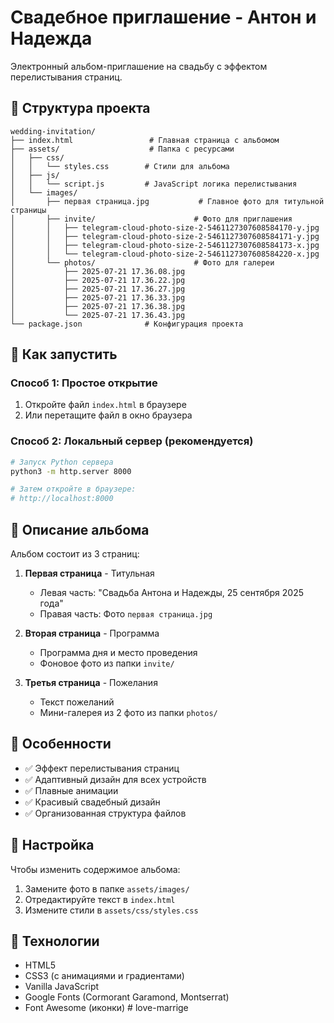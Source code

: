 # Свадебное приглашение - Антон и Надежда

Электронный альбом-приглашение на свадьбу с эффектом перелистывания страниц.

## 📁 Структура проекта

```
wedding-invitation/
├── index.html                 # Главная страница с альбомом
├── assets/                    # Папка с ресурсами
│   ├── css/
│   │   └── styles.css        # Стили для альбома
│   ├── js/
│   │   └── script.js         # JavaScript логика перелистывания
│   └── images/
│       ├── первая страница.jpg           # Главное фото для титульной страницы
│       ├── invite/                      # Фото для приглашения
│       │   ├── telegram-cloud-photo-size-2-5461127307608584170-y.jpg
│       │   ├── telegram-cloud-photo-size-2-5461127307608584171-y.jpg
│       │   ├── telegram-cloud-photo-size-2-5461127307608584173-x.jpg
│       │   └── telegram-cloud-photo-size-2-5461127307608584220-x.jpg
│       └── photos/                      # Фото для галереи
│           ├── 2025-07-21 17.36.08.jpg
│           ├── 2025-07-21 17.36.22.jpg
│           ├── 2025-07-21 17.36.27.jpg
│           ├── 2025-07-21 17.36.33.jpg
│           ├── 2025-07-21 17.36.38.jpg
│           └── 2025-07-21 17.36.43.jpg
└── package.json              # Конфигурация проекта
```

## 🚀 Как запустить

### Способ 1: Простое открытие
1. Откройте файл `index.html` в браузере
2. Или перетащите файл в окно браузера

### Способ 2: Локальный сервер (рекомендуется)
```bash
# Запуск Python сервера
python3 -m http.server 8000

# Затем откройте в браузере:
# http://localhost:8000
```

## 📖 Описание альбома

Альбом состоит из 3 страниц:

1. **Первая страница** - Титульная
   - Левая часть: "Свадьба Антона и Надежды, 25 сентября 2025 года"
   - Правая часть: Фото `первая страница.jpg`

2. **Вторая страница** - Программа
   - Программа дня и место проведения
   - Фоновое фото из папки `invite/`

3. **Третья страница** - Пожелания
   - Текст пожеланий
   - Мини-галерея из 2 фото из папки `photos/`

## 🎨 Особенности

- ✅ Эффект перелистывания страниц
- ✅ Адаптивный дизайн для всех устройств
- ✅ Плавные анимации
- ✅ Красивый свадебный дизайн
- ✅ Организованная структура файлов

## 📝 Настройка

Чтобы изменить содержимое альбома:
1. Замените фото в папке `assets/images/`
2. Отредактируйте текст в `index.html`
3. Измените стили в `assets/css/styles.css`

## 🎯 Технологии

- HTML5
- CSS3 (с анимациями и градиентами)
- Vanilla JavaScript
- Google Fonts (Cormorant Garamond, Montserrat)
- Font Awesome (иконки) # love-marrige
